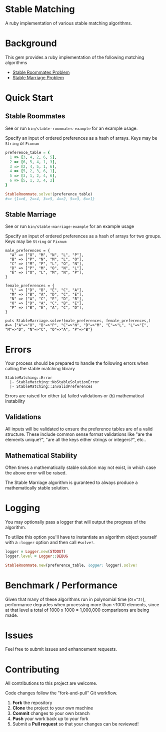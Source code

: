 # Stable Matching

A ruby implementation of various stable matching algorithms.

# Background

This gem provides a ruby implementation of the following matching algorithms

- [Stable Roommates Problem](https://en.wikipedia.org/wiki/Stable_roommates_problem)
- [Stable Marriage Problem](https://en.wikipedia.org/wiki/Stable_marriage_problem)

# Quick Start

## Stable Roommates

See or run `bin/stable-roommates-example` for an example usage.

Specify an input of ordered preferences as a hash of arrays. Keys may be `String` or `Fixnum`

``` ruby
preference_table = {
  1 => [3, 4, 2, 6, 5],
  2 => [6, 5, 4, 1, 3],
  3 => [2, 4, 5, 1, 6],
  4 => [5, 2, 3, 6, 1],
  5 => [3, 1, 2, 4, 6],
  6 => [5, 1, 3, 4, 2]
}

StableRoommate.solve!(preference_table)
#=> {1=>6, 2=>4, 3=>5, 4=>2, 5=>3, 6=>1}
```

## Stable Marriage

See or run `bin/stable-marriage-example` for an example usage

Specify an input of ordered preferences as a hash of arrays for two groups. Keys may be `String` or `Fixnum`

```
male_preferences = {
  "A" => ["O", "M", "N", "L", "P"],
  "B" => ["P", "N", "M", "L", "O"],
  "C" => ["M", "P", "L", "O", "N"],
  "D" => ["P", "M", "O", "N", "L"],
  "E" => ["O", "L", "M", "N", "P"],
}

female_preferences = {
  "L" => ["D", "B", "E", "C", "A"],
  "M" => ["B", "A", "D", "C", "E"],
  "N" => ["A", "C", "E", "D", "B"],
  "O" => ["D", "A", "C", "B", "E"],
  "P" => ["B", "E", "A", "C", "D"],
}

puts StableMarriage.solve!(male_preferences, female_preferences,)
#=> {"A"=>"O", "B"=>"P", "C"=>"N", "D"=>"M", "E"=>"L", "L"=>"E", "M"=>"D", "N"=>"C", "O"=>"A", "P"=>"B"}
```

# Errors

Your process should be prepared to handle the following errors when calling the stable matching library

```
StableMatching::Error
  |- StableMatching::NoStableSolutionError
  |- StableMatching::InvalidPreferences
```

Errors are raised for either (a) failed validations or (b) mathematical instability

## Validations

All inputs will be validated to ensure the preference tables are of a valid structure. These include common sense format validations like "are the elements unique?", "are all the keys either strings or integers?", etc..


## Mathematical Stability

Often times a mathematically stable solution may not exist, in which case the above error will be raised.

The Stable Marriage algorithm is guranteed to always produce a mathematically stable solution.

# Logging

You may optionally pass a logger that will output the progress of the algorithm.

To utilize this option you'll have to instantiate an algorithm object yourself with a `:logger` option and then call `#solve!`.

``` ruby
logger = Logger.new(STDOUT)
logger.level = Logger::DEBUG

StableRoommate.new(preference_table, logger: logger).solve!
```

# Benchmark / Performance

Given that many of these algorithms run in polynomial time (`O(n^2)`), performance degrades when processing more than ~1000 elements, since at that level a total of 1000 x 1000 = 1,000,000 comparisons are being made.

# Issues

Feel free to submit issues and enhancement requests.

# Contributing

All contributions to this project are welcome.

Code changes follow the "fork-and-pull" Git workflow.

 1. **Fork** the repository
 2. **Clone** the project to your own machine
 3. **Commit** changes to your own branch
 4. **Push** your work back up to your fork
 5. Submit a **Pull request** so that your changes can be reviewed!
